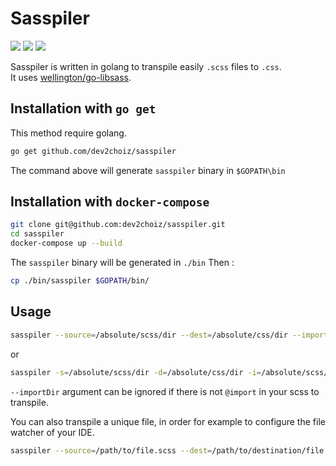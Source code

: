 # Sasspiler
![](https://img.shields.io/github/tag/dev2choiz/sasspiler.svg) ![](https://img.shields.io/github/release/dev2choiz/sasspiler.svg) ![](https://img.shields.io/github/issues/dev2choiz/sasspiler.svg)

Sasspiler is written in golang to transpile easily `.scss` files to `.css`.  
It uses [wellington/go-libsass](https://github.com/wellington/go-libsass).  

## Installation with `go get`
This method require golang.
```sh
go get github.com/dev2choiz/sasspiler
```
The command above will generate `sasspiler` binary in `$GOPATH\bin`

## Installation with `docker-compose`

```sh
git clone git@github.com:dev2choiz/sasspiler.git
cd sasspiler
docker-compose up --build
```
The `sasspiler` binary will be generated in `./bin`
Then :

```sh
cp ./bin/sasspiler $GOPATH/bin/
```

## Usage
```sh
sasspiler --source=/absolute/scss/dir --dest=/absolute/css/dir --importDir=/absolute/scss/dir1,/absolute/scss/dir2 --verbose
```
or  
```sh
sasspiler -s=/absolute/scss/dir -d=/absolute/css/dir -i=/absolute/scss/dir1,/absolute/scss/dir2 -v
```
`--importDir` argument can be ignored if there is not `@import` in your scss to transpile.


You can also transpile a unique file, in order for example to configure the file watcher of your IDE.
```sh
sasspiler --source=/path/to/file.scss --dest=/path/to/destination/file.css --importDir=/absolute/scss/dir1,/absolute/scss/dir2 --verbose
```